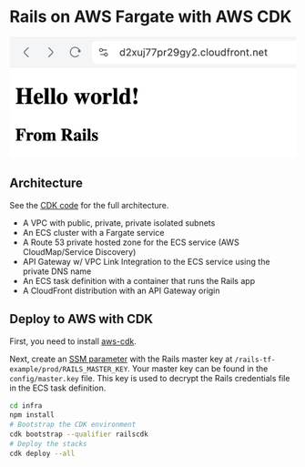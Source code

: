 # Rails on AWS Fargate with AWS CDK
 
![Preview](./.readme/cloudfront-rails.png)

## Architecture

See the [CDK code](./infra/bin/infra.ts) for the full architecture.

- A VPC with public, private, private isolated subnets
- An ECS cluster with a Fargate service
- A Route 53 private hosted zone for the ECS service (AWS CloudMap/Service Discovery)
- API Gateway w/ VPC Link Integration to the ECS service using the private DNS name
- An ECS task definition with a container that runs the Rails app
- A CloudFront distribution with an API Gateway origin

## Deploy to AWS with CDK

First, you need to install [aws-cdk](https://www.npmjs.com/package/aws-cdk).

Next, create an [SSM parameter](https://docs.aws.amazon.com/systems-manager/latest/userguide/systems-manager-parameter-store.html)
with the Rails master key at `/rails-tf-example/prod/RAILS_MASTER_KEY`. Your master key can be found in the `config/master.key` file.
This key is used to decrypt the Rails credentials file in the ECS task definition.

```bash
cd infra
npm install
# Bootstrap the CDK environment
cdk bootstrap --qualifier railscdk
# Deploy the stacks
cdk deploy --all
```
